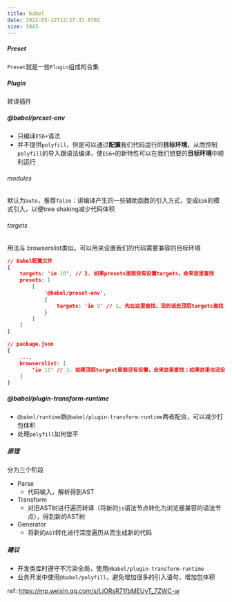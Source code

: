 ```yaml
---
title: babel
date: 2022-05-12T12:27:37.878Z
size: 1843
---
```

##### Preset

`Preset`就是一些`Plugin`组成的合集

##### Plugin

转译插件


##### @babel/preset-env
- 只编译`ES6+`语法
- 并不提供`polyfill`，但是可以通过**配置**我们代码运行的**目标环境**，从而控制`polyfill`的导入跟语法编译，使`ES6+`的新特性可以在我们想要的**目标环境**中顺利运行
###### modules
默认为`auto`，推荐`false`：讲编译产生的一些辅助函数的引入方式，变成`ES6`的模式引入，以便tree shaking减少代码体积
###### targets
用法与 browserslist类似。可以用来设置我们的代码需要兼容的目标环境
```json
// Babel配置文件
{
    targets: 'ie 10', // 2. 如果presets里面没有设置targets，会来这里查找
    presets: [
        [
            '@babel/preset-env',
            {
                targets: 'ie 9' // 1. 先在这里查找，没的话去顶层targets查找
            }
        ]
    ]
}

// package.json
{
    ...,
    browserslist: [
        'ie 11' // 3. 如果顶层targest里面没有设置，会来这里查找；如果这里也没设置，则为默认值{}
    ]
}
```

##### @babel/plugin-transform-runtime
- `@babel/runtime`跟`@babel/plugin-transform-runtime`两者配合，可以减少打包体积
- 处理`polyfill`如何垫平

##### 原理

分为三个阶段

- Parse
  - 代码输入，解析得到AST
- Transform
  - 对旧AST树进行遍历转译（将新的`js`语法节点转化为浏览器兼容的语法节点），得到新的AST树
- Generator
  - 将新的`AST`转化进行深度遍历从而生成新的代码



##### 建议

- 开发类库时遵守不污染全局，使用`@babel/plugin-transform-runtime`
- 业务开发中使用`@babel/polyfill`，避免增加很多的引入语句，增加包体积


ref:
https://mp.weixin.qq.com/s/LjORsR71fbMEUyT_7ZWC-w
